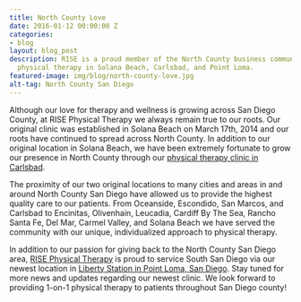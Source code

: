 ```yaml
---
title: North County Love
date: 2016-01-12 00:00:00 Z
categories:
- blog
layout: blog_post
description: RISE is a proud member of the North County business community. We provide
  physical therapy in Solana Beach, Carlsbad, and Point Loma.
featured-image: img/blog/north-county-love.jpg
alt-tag: North County San Diego
---
```


Although our love for therapy and wellness is growing across San Diego County, at RISE Physical Therapy we always remain true to our roots. Our original clinic was established in Solana Beach on March 17th, 2014 and our roots have continued to spread across North County. In addition to our original location in Solana Beach, we have been extremely fortunate to grow our presence in North County through our [physical therapy clinic in Carlsbad](http://localhost:4000/locations/carlsbad-physical-therapy).

The proximity of our two original locations to many cities and areas in and around North County San Diego have allowed us to provide the highest quality care to our patients. From Oceanside, Escondido, San Marcos, and Carlsbad to Encinitas, Olivenhain, Leucadia, Cardiff By The Sea, Rancho Santa Fe, Del Mar, Carmel Valley, and Solana Beach we have served the community with our unique, individualized approach to physical therapy.

In addition to our passion for giving back to the North County San Diego area, [RISE Physical Therapy](/) is proud to service South San Diego via our newest location in [Liberty Station in Point Loma, San Diego](http://localhost:4000/locations/point-loma-physical-therapy). Stay tuned for more news and updates regarding our newest clinic. We look forward to providing 1-on-1 physical therapy to patients throughout San Diego county!
